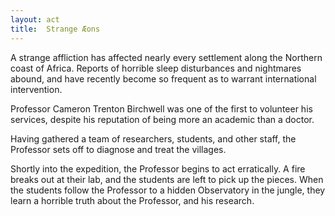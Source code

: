 ```yaml
---
layout: act
title:  Strange Æons
---
```



A strange affliction has affected nearly every settlement along the Northern coast of Africa.
Reports of horrible sleep disturbances and nightmares abound,
and have recently become so frequent as to warrant international intervention.

Professor Cameron Trenton Birchwell was one of the first to volunteer his services,
despite his reputation of being more an academic than a doctor.

Having gathered a team of researchers, students, and other staff,
the Professor sets off to diagnose and treat the villages.

Shortly into the expedition, the Professor begins to act erratically.
A fire breaks out at their lab, and the students are left to pick up the pieces.
When the students follow the Professor to a hidden Observatory in the jungle,
they learn a horrible truth about the Professor, and his research.











